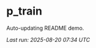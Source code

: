 # p_train

Auto-updating README demo.

<!--START_SECTION:status-->
_Last run: 2025-08-20 07:34 UTC_
<!--END_SECTION:status-->












